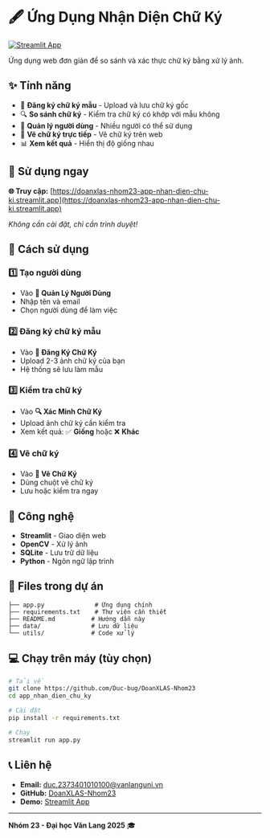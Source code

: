 # 🖋️ Ứng Dụng Nhận Diện Chữ Ký

[![Streamlit App](https://static.streamlit.io/badges/streamlit_badge_black_white.svg)](https://doanxlas-nhom23-app-nhan-dien-chu-ki.streamlit.app)

Ứng dụng web đơn giản để so sánh và xác thực chữ ký bằng xử lý ảnh.

## ✨ Tính năng

- 📝 **Đăng ký chữ ký mẫu** - Upload và lưu chữ ký gốc
- 🔍 **So sánh chữ ký** - Kiểm tra chữ ký có khớp với mẫu không
- 👤 **Quản lý người dùng** - Nhiều người có thể sử dụng
- 🎨 **Vẽ chữ ký trực tiếp** - Vẽ chữ ký trên web
- 📊 **Xem kết quả** - Hiển thị độ giống nhau

## 🚀 Sử dụng ngay

**🌐 Truy cập:** [https://doanxlas-nhom23-app-nhan-dien-chu-ki.streamlit.app](https://doanxlas-nhom23-app-nhan-dien-chu-ki.streamlit.app)

*Không cần cài đặt, chỉ cần trình duyệt!*

## 📖 Cách sử dụng

### 1️⃣ Tạo người dùng
- Vào **👤 Quản Lý Người Dùng**
- Nhập tên và email
- Chọn người dùng để làm việc

### 2️⃣ Đăng ký chữ ký mẫu
- Vào **📝 Đăng Ký Chữ Ký**
- Upload 2-3 ảnh chữ ký của bạn
- Hệ thống sẽ lưu làm mẫu

### 3️⃣ Kiểm tra chữ ký
- Vào **🔍 Xác Minh Chữ Ký**
- Upload ảnh chữ ký cần kiểm tra
- Xem kết quả: ✅ **Giống** hoặc ❌ **Khác**

### 4️⃣ Vẽ chữ ký
- Vào **🎨 Vẽ Chữ Ký**
- Dùng chuột vẽ chữ ký
- Lưu hoặc kiểm tra ngay

## 🔧 Công nghệ

- **Streamlit** - Giao diện web
- **OpenCV** - Xử lý ảnh
- **SQLite** - Lưu trữ dữ liệu
- **Python** - Ngôn ngữ lập trình


## 📁 Files trong dự án

```
├── app.py              # Ứng dụng chính
├── requirements.txt    # Thư viện cần thiết
├── README.md          # Hướng dẫn này
├── data/              # Lưu dữ liệu
└── utils/             # Code xử lý
```

## 💻 Chạy trên máy (tùy chọn)

```bash
# Tải về
git clone https://github.com/Duc-bug/DoanXLAS-Nhom23
cd app_nhan_dien_chu_ky

# Cài đặt
pip install -r requirements.txt

# Chạy
streamlit run app.py
```

## 📞 Liên hệ

- **Email:** duc.2373401010100@vanlanguni.vn
- **GitHub:** [DoanXLAS-Nhom23](https://github.com/Duc-bug/DoanXLAS-Nhom23)
- **Demo:** [Streamlit App](https://doanxlas-nhom23-app-nhan-dien-chu-ki.streamlit.app)

---

**Nhóm 23 - Đại học Văn Lang 2025** 🎓